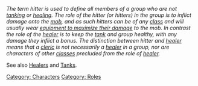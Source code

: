 *The term hitter is used to define all members of a group who are not
[tanking](Tanks.md "wikilink") or [healing](Healers.md "wikilink"). The
role of the hitter (or hitters) in the group is to inflict damage onto
the [mob](:Category:_Mobs.md "wikilink"), and as such hitters can be of
any [class](:Category:_Classes.md "wikilink") and will usually wear
[equipment to maximize their damage](:Category:_Hit_Gear.md "wikilink")
to the mob. In contrast the role of the [healer](Healers.md "wikilink")
is to keep the [tank](Tanks.md "wikilink") and group healthy, with any
damage they inflict a bonus. The distinction between hitter and
[healer](Healers.md "wikilink") means that a
[cleric](:Category:_Clerics.md "wikilink") is not necessarily a
[healer](Healers.md "wikilink") in a group, nor are characters of other
[classes](:Category:_Classes.md "wikilink") precluded from the role of
[healer](Healers.md "wikilink").*

See also [Healers](Healers.md "wikilink") and
[Tanks](Tanks.md "wikilink").

[Category: Characters](Category:_Characters "wikilink") [Category:
Roles](Category:_Roles "wikilink")
